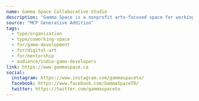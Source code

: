 ```yaml
---
name: Gamma Space Collaborative Studio
description: "Gamma Space is a nonprofit arts-focused space for working, playing and learning about games and interactive digital art."
source: "MCP Generative Addition"
tags:
  - type/organization
  - type/coworking-space
  - for/game-development
  - for/digital-art
  - for/mentorship
  - audience/indie-game-developers
link: https://www.gammaspace.ca
social:
  instagram: https://www.instagram.com/gammaspaceto/
  facebook: https://www.facebook.com/GammaSpaceTO/
  twitter: https://twitter.com/gammaspaceto
---
```

